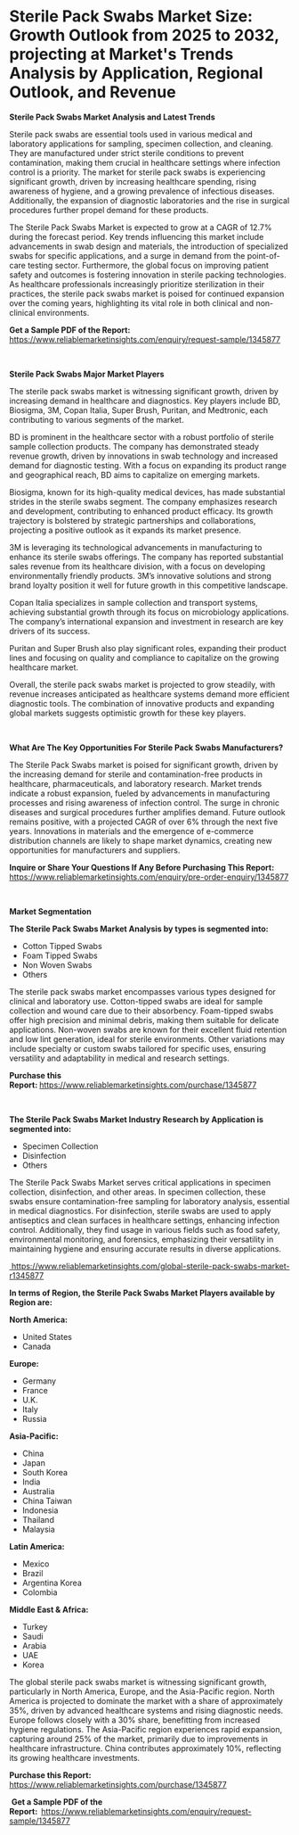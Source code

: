 <p><h1>Sterile Pack Swabs Market Size: Growth Outlook from 2025 to 2032, projecting at Market's Trends Analysis by Application, Regional Outlook, and Revenue</h1></p><p><strong>Sterile Pack Swabs Market Analysis and Latest Trends</strong></p>
<p><p>Sterile pack swabs are essential tools used in various medical and laboratory applications for sampling, specimen collection, and cleaning. They are manufactured under strict sterile conditions to prevent contamination, making them crucial in healthcare settings where infection control is a priority. The market for sterile pack swabs is experiencing significant growth, driven by increasing healthcare spending, rising awareness of hygiene, and a growing prevalence of infectious diseases. Additionally, the expansion of diagnostic laboratories and the rise in surgical procedures further propel demand for these products.</p><p>The Sterile Pack Swabs Market is expected to grow at a CAGR of 12.7% during the forecast period. Key trends influencing this market include advancements in swab design and materials, the introduction of specialized swabs for specific applications, and a surge in demand from the point-of-care testing sector. Furthermore, the global focus on improving patient safety and outcomes is fostering innovation in sterile packing technologies. As healthcare professionals increasingly prioritize sterilization in their practices, the sterile pack swabs market is poised for continued expansion over the coming years, highlighting its vital role in both clinical and non-clinical environments.</p></p>
<p><strong>Get a Sample PDF of the Report:&nbsp;</strong> <a href="https://www.reliablemarketinsights.com/enquiry/request-sample/1345877?utm_campaign=2210&utm_medium=2&utm_source=Github&utm_content=ia&utm_term=14042025&utm_id=sterile-pack-swabs">https://www.reliablemarketinsights.com/enquiry/request-sample/1345877</a></p>
<p>&nbsp;</p>
<p><strong>Sterile Pack Swabs Major Market Players</strong></p>
<p><p>The sterile pack swabs market is witnessing significant growth, driven by increasing demand in healthcare and diagnostics. Key players include BD, Biosigma, 3M, Copan Italia, Super Brush, Puritan, and Medtronic, each contributing to various segments of the market.</p><p>BD is prominent in the healthcare sector with a robust portfolio of sterile sample collection products. The company has demonstrated steady revenue growth, driven by innovations in swab technology and increased demand for diagnostic testing. With a focus on expanding its product range and geographical reach, BD aims to capitalize on emerging markets.</p><p>Biosigma, known for its high-quality medical devices, has made substantial strides in the sterile swabs segment. The company emphasizes research and development, contributing to enhanced product efficacy. Its growth trajectory is bolstered by strategic partnerships and collaborations, projecting a positive outlook as it expands its market presence.</p><p>3M is leveraging its technological advancements in manufacturing to enhance its sterile swabs offerings. The company has reported substantial sales revenue from its healthcare division, with a focus on developing environmentally friendly products. 3M’s innovative solutions and strong brand loyalty position it well for future growth in this competitive landscape.</p><p>Copan Italia specializes in sample collection and transport systems, achieving substantial growth through its focus on microbiology applications. The company’s international expansion and investment in research are key drivers of its success. </p><p>Puritan and Super Brush also play significant roles, expanding their product lines and focusing on quality and compliance to capitalize on the growing healthcare market. </p><p>Overall, the sterile pack swabs market is projected to grow steadily, with revenue increases anticipated as healthcare systems demand more efficient diagnostic tools. The combination of innovative products and expanding global markets suggests optimistic growth for these key players.</p></p>
<p>&nbsp;</p>
<p><strong>What Are The Key Opportunities For Sterile Pack Swabs Manufacturers?</strong></p>
<p><p>The Sterile Pack Swabs market is poised for significant growth, driven by the increasing demand for sterile and contamination-free products in healthcare, pharmaceuticals, and laboratory research. Market trends indicate a robust expansion, fueled by advancements in manufacturing processes and rising awareness of infection control. The surge in chronic diseases and surgical procedures further amplifies demand. Future outlook remains positive, with a projected CAGR of over 6% through the next five years. Innovations in materials and the emergence of e-commerce distribution channels are likely to shape market dynamics, creating new opportunities for manufacturers and suppliers.</p></p>
<p><strong>Inquire or Share Your Questions If Any Before Purchasing This Report:</strong> <a href="https://www.reliablemarketinsights.com/enquiry/pre-order-enquiry/1345877?utm_campaign=2210&utm_medium=2&utm_source=Github&utm_content=ia&utm_term=14042025&utm_id=sterile-pack-swabs">https://www.reliablemarketinsights.com/enquiry/pre-order-enquiry/1345877</a></p>
<p>&nbsp;</p>
<p><strong>Market Segmentation</strong></p>
<p><strong>The Sterile Pack Swabs Market Analysis by types is segmented into:</strong></p>
<p><ul><li>Cotton Tipped Swabs</li><li>Foam Tipped Swabs</li><li>Non Woven Swabs</li><li>Others</li></ul></p>
<p><p>The sterile pack swabs market encompasses various types designed for clinical and laboratory use. Cotton-tipped swabs are ideal for sample collection and wound care due to their absorbency. Foam-tipped swabs offer high precision and minimal debris, making them suitable for delicate applications. Non-woven swabs are known for their excellent fluid retention and low lint generation, ideal for sterile environments. Other variations may include specialty or custom swabs tailored for specific uses, ensuring versatility and adaptability in medical and research settings.</p></p>
<p><strong>Purchase this Report:&nbsp;</strong><a href="https://www.reliablemarketinsights.com/purchase/1345877?utm_campaign=2210&utm_medium=2&utm_source=Github&utm_content=ia&utm_term=14042025&utm_id=sterile-pack-swabs">https://www.reliablemarketinsights.com/purchase/1345877</a></p>
<p>&nbsp;</p>
<p><strong>The Sterile Pack Swabs Market Industry Research by Application is segmented into:</strong></p>
<p><ul><li>Specimen Collection</li><li>Disinfection</li><li>Others</li></ul></p>
<p><p>The Sterile Pack Swabs Market serves critical applications in specimen collection, disinfection, and other areas. In specimen collection, these swabs ensure contamination-free sampling for laboratory analysis, essential in medical diagnostics. For disinfection, sterile swabs are used to apply antiseptics and clean surfaces in healthcare settings, enhancing infection control. Additionally, they find usage in various fields such as food safety, environmental monitoring, and forensics, emphasizing their versatility in maintaining hygiene and ensuring accurate results in diverse applications.</p></p>
<p><a href="https://www.reliablemarketinsights.com/global-sterile-pack-swabs-market-r1345877?utm_campaign=2210&utm_medium=2&utm_source=Github&utm_content=ia&utm_term=14042025&utm_id=sterile-pack-swabs">&nbsp;https://www.reliablemarketinsights.com/global-sterile-pack-swabs-market-r1345877</a></p>
<p><strong>In terms of Region, the Sterile Pack Swabs Market Players available by Region are:</strong></p>
<p>
    <p> <strong> North America: </strong>
        <ul>
            <li>United States</li>
            <li>Canada</li>
        </ul>
        </p> 
    <p> <strong> Europe: </strong>
        <ul>
            <li>Germany</li>
            <li>France</li>
            <li>U.K.</li>
            <li>Italy</li>
            <li>Russia</li>
        </ul>
        </p> 
    <p> <strong> Asia-Pacific: </strong>
        <ul>
            <li>China</li>
            <li>Japan</li>
            <li>South Korea</li>
            <li>India</li>
            <li>Australia</li>
            <li>China Taiwan</li>
            <li>Indonesia</li>
            <li>Thailand</li>
            <li>Malaysia</li>
        </ul>
        </p> 
    <p> <strong> Latin America: </strong>
        <ul>
            <li>Mexico</li>
            <li>Brazil</li>
            <li>Argentina Korea</li>
            <li>Colombia</li>
        </ul>
        </p> 
    <p> <strong> Middle East & Africa: </strong>
        <ul>
            <li>Turkey</li>
            <li>Saudi</li>
            <li>Arabia</li>
            <li>UAE</li>
            <li>Korea</li>
        </ul>
    </p>
    </p>
<p><p>The global sterile pack swabs market is witnessing significant growth, particularly in North America, Europe, and the Asia-Pacific region. North America is projected to dominate the market with a share of approximately 35%, driven by advanced healthcare systems and rising diagnostic needs. Europe follows closely with a 30% share, benefitting from increased hygiene regulations. The Asia-Pacific region experiences rapid expansion, capturing around 25% of the market, primarily due to improvements in healthcare infrastructure. China contributes approximately 10%, reflecting its growing healthcare investments.</p></p>
<p><strong>Purchase this Report: </strong><a href="https://www.reliablemarketinsights.com/purchase/1345877?utm_campaign=2210&utm_medium=2&utm_source=Github&utm_content=ia&utm_term=14042025&utm_id=sterile-pack-swabs">https://www.reliablemarketinsights.com/purchase/1345877</a></p>
<p>&nbsp;<strong>Get a Sample PDF of the Report:&nbsp;&nbsp;</strong><a href="https://www.reliablemarketinsights.com/enquiry/request-sample/1345877?utm_campaign=2210&utm_medium=2&utm_source=Github&utm_content=ia&utm_term=14042025&utm_id=sterile-pack-swabs">https://www.reliablemarketinsights.com/enquiry/request-sample/1345877</a></p>
<p><strong></strong></p>
<p><p></p><p></p><p></p></p>